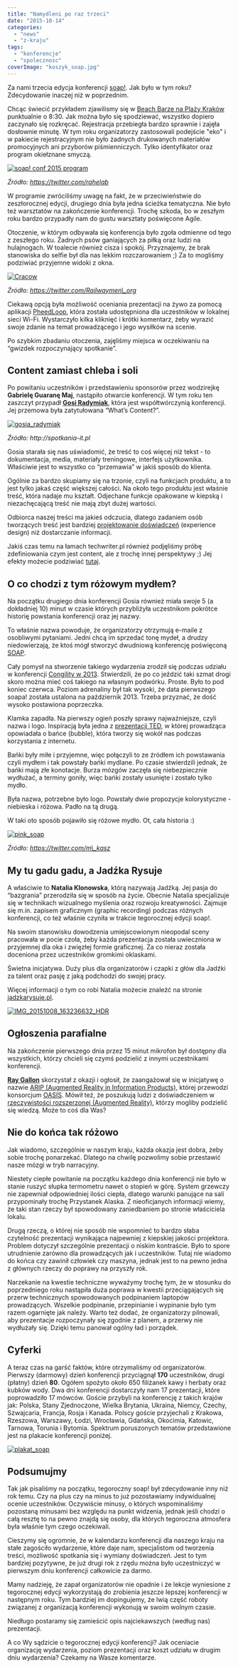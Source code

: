```yaml
---
title: "Namydleni po raz trzeci"
date: "2015-10-14"
categories:
  - "news"
  - "z-kraju"
tags:
  - "konferencje"
  - "spolecznosc"
coverImage: "koszyk_soap.jpg"
---
```


Za nami trzecia edycja konferencji [soap!](http://soapconf.com/). Jak było w tym roku? Zdecydowanie inaczej niż w poprzednim.

Chcąc świecić przykładem zjawilismy się w [Beach Barze na Plaży Kraków](http://www.plazakrakow.com.pl/klub) punktualnie o 8:30. Jak można było się spodziewać, wszystko dopiero zaczynało się rozkręcać. Rejestracja przebiegła bardzo sprawnie i zajęła dosłownie minutę. W tym roku organizatorzy zastosowali podejście "eko" i w pakiecie rejestracyjnym nie było żadnych drukowanych materiałów promocyjnych ani przyborów piśmienniczych. Tylko identyfikator oraz program okiełznane smyczą.

[![soap! conf 2015 program](images/CQxt7skWgAAKyEU-768x1024.jpg)](http://techwriter.pl/wp-content/uploads/2015/10/CQxt7skWgAAKyEU.jpg)

_Źródło: https://twitter.com/rahelab_

W programie zwróciliśmy uwagę na fakt, że w przeciwieństwie do zeszłorocznej edycji, drugiego dnia była jedna ścieżka tematyczna. Nie było też warsztatów na zakończenie konferencji. Trochę szkoda, bo w zeszłym roku bardzo przypadły nam do gustu warsztaty poświęcone Agile.

Otoczenie, w którym odbywała się konferencja było zgoła odmienne od tego z zeszłego roku. Żadnych psów ganiających za piłką oraz ludzi na hulajnogach. W toalecie również cisza i spokój. Przyznajemy, że brak stanowiska do selfie był dla nas lekkim rozczarowaniem ;) Za to mogliśmy podziwiać przyjemne widoki z okna.

[![Cracow](images/CQzfkmWXAAAIIyO-1024x614.jpg)](http://techwriter.pl/wp-content/uploads/2015/10/CQzfkmWXAAAIIyO.jpg)

_Źródło: https://twitter.com/Railwaymen\_org_

Ciekawą opcją była możliwość oceniania prezentacji na żywo za pomocą aplikacji [PheedLoop](http://pheedloop.com/), która została udostępniona dla uczestników w lokalnej sieci Wi-Fi. Wystarczyło kilka kliknięć i krótki komentarz, żeby wyrazić swoje zdanie na temat prowadzącego i jego wysiłków na scenie.

Po szybkim zbadaniu otoczenia, zajęliśmy miejsca w oczekiwaniu na “gwizdek rozpoczynający spotkanie”.

## Content zamiast chleba i soli

Po powitaniu uczestników i przedstawieniu sponsorów przez wodzirejkę **Gabrielę Guaranę Maj**, nastąpiło otwarcie konferencji. W tym roku ten zaszczyt przypadł **[Gosi Radymiak](http://soapconf.com/team/)**, która jest współtwórczynią konferencji. Jej przemowa była zatytułowana “What’s Content?”.

[![gosia_radymiak](images/gosia_radymiak.jpg)](http://techwriter.pl/wp-content/uploads/2015/10/gosia_radymiak.jpg)

_Źródło: http://spotkania-it.pl_

Gosia starała się nas uświadomić, że treść to coś więcej niż tekst - to dokumentacja, media, materiały treningowe, interfejs użytkownika. Właściwie jest to wszystko co “przemawia” w jakiś sposób do klienta.

Ogólnie za bardzo skupiamy się na trzonie, czyli na funkcjach produktu, a to jest tylko jakaś część większej całości. Na około tego produktu jest właśnie treść, która nadaje mu kształt. Odjechane funkcje opakowane w kiepską i niezachęcającą treść nie mają zbyt dużej wartości.

Odbiorca naszej treści ma jakieś odczucia, dlatego zadaniem osób tworzących treść jest bardziej [projektowanie doświadczeń](http://www.kursusability.pl/slownik-interactive/projektowanie-doswiadczen--ang-experience-design-) (experience design) niż dostarczanie informacji.

Jakiś czas temu na łamach techwriter.pl również podjęliśmy próbę zdefiniowania czym jest content, ale z trochę innej perspektywy ;) Jej efekty możecie podziwiać [tutaj](http://techwriter.pl/langlydz-part-najn/).

## O co chodzi z tym różowym mydłem?

Na początku drugiego dnia konferencji Gosia również miała swoje 5 (a dokładniej 10) minut w czasie których przybliżyła uczestnikom pokrótce historię powstania konferencji oraz jej nazwy.

To właśnie nazwa powoduje, że organizatorzy otrzymują e-maile z osobliwymi pytaniami. Jedni chcą im sprzedać tonę mydeł, a drudzy niedowierzają, że ktoś mógł stworzyć dwudniową konferencję poświęconą [SOAP](https://pl.wikipedia.org/wiki/SOAP).

Cały pomysł na stworzenie takiego wydarzenia zrodził się podczas udziału w konferencji [Congility w 2013](http://congility.com/congility-2013/). Stwierdzili, że po co jeździć taki szmat drogi skoro można mieć coś takiego na własnym podwórku. Proste. Było to pod koniec czerwca. Poziom adrenaliny był tak wysoki, że data pierwszego soapa! została ustalona na październik 2013. Trzeba przyznać, że dość wysoko postawiona poprzeczka.

Klamka zapadła. Na pierwszy ogień poszły sprawy najważniejsze, czyli nazwa i logo. Inspiracją była jedna z [prezentacji TED](https://www.ted.com/), w której prowadząca opowiadała o bańce (bubble), która tworzy się wokół nas podczas korzystania z internetu.

Bańki były miłe i przyjemne, więc połączyli to ze źródłem ich powstawania czyli mydłem i tak powstały bańki mydlane. Po czasie stwierdzili jednak, że bańki mają złe konotacje. Burza mózgów zaczęła się niebezpiecznie wydłużać, a terminy goniły, więc bańki zostały usunięte i zostało tylko mydło.

Była nazwa, potrzebne było logo. Powstały dwie propozycje kolorystyczne - niebieska i różowa. Padło na tą drugą.

W taki oto sposób pojawiło się różowe mydło. Ot, cała historia :)

[![pink_soap](images/pink_soap-300x225.jpg)](http://techwriter.pl/wp-content/uploads/2015/10/pink_soap.jpg)

_Źródło: https://twitter.com/m\_kasz_

## My tu gadu gadu, a Jadźka Rysuje

A właściwie to **Natalia Klonowska**, którą nazywają Jadźką. Jej pasja do “bazgrania” przerodziła się w sposób na życie. Obecnie Natalia specjalizuje się w technikach wizualnego myślenia oraz rozwoju kreatywności. Zajmuje się m.in. zapisem graficznym (graphic recording) podczas różnych konferencji, co też właśnie czyniła w trakcie tegorocznej edycji soap!.

Na swoim stanowisku dowodzenia umiejscowionym nieopodal sceny pracowała w pocie czoła, żeby każda prezentacja została uwieczniona w przyjemnej dla oka i zwięzłej formie graficznej. Za co nieraz została doceniona przez uczestników gromkimi oklaskami.

Świetna inicjatywa. Duży plus dla organizatorów i czapki z głów dla Jadźki za talent oraz pasję z jaką podchodzi do swojej pracy.

Więcej informacji o tym co robi Natalia możecie znaleźć na stronie [jadzkarysuje.pl](http://jadzkarysuje.pl/).

[![IMG_20151008_163236632_HDR](images/IMG_20151008_163236632_HDR.jpg)](http://techwriter.pl/wp-content/uploads/2015/10/IMG_20151008_163236632_HDR.jpg)

## Ogłoszenia parafialne

Na zakończenie pierwszego dnia przez 15 minut mikrofon był dostępny dla wszystkich, którzy chcieli się czymś podzielić z innymi uczestnikami konferencji.

[**Ray Gallon**](http://soapconf.com/speaker/) skorzystał z okazji i ogłosił, że zaangażował się w inicjatywę o nazwie [ARIP (Augmented Reality in Information Products)](https://www.oasis-open.org/committees/tc_home.php?wg_abbrev=arip), której przewodzi konsorcjum [OASIS](https://pl.wikipedia.org/wiki/OASIS). Mówił też, że poszukują ludzi z doświadczeniem w [rzeczywistości rozszerzonej (Augmented Reality)](https://www.oasis-open.org/committees/tc_home.php?wg_abbrev=arip), którzy mogliby podzielić się wiedzą. Może to coś dla Was?

## Nie do końca tak różowo

Jak wiadomo, szczególnie w naszym kraju, każda okazja jest dobra, żeby sobie trochę ponarzekać. Dlatego na chwilę pozwolimy sobie przestawić nasze mózgi w tryb narracyjny.

Niestety ciepłe powitanie na początku każdego dnia konferencji nie było w stanie ruszyć słupka termometru nawet o stopień w górę. System grzewczy nie zapewniał odpowiedniej ilości ciepła, dlatego warunki panujące na sali przypominały trochę Przystanek Alaska. Z nieoficjanych informacji wiemy, że taki stan rzeczy był spowodowany zaniedbaniem po stronie właściciela lokalu.

Drugą rzeczą, o której nie sposób nie wspomnieć to bardzo słaba czytelność prezentacji wynikająca najpewniej z kiepskiej jakości projektora. Problem dotyczył szczególnie prezentacji o niskim kontraście. Było to spore utrudnienie zarówno dla prowadzących jak i uczestników. Tutaj nie wiadomo do końca czy zawinił człowiek czy maszyna, jednak jest to na pewno jedna z głównych rzeczy do poprawy na przyszły rok.

Narzekanie na kwestie techniczne wyważymy trochę tym, że w stosunku do poprzedniego roku nastąpiła duża poprawa w kwestii przeciągających się przerw technicznych spowodowanych podpinaniem laptopów prowadzących. Wszelkie podpinanie, przepinianie i wypinanie było tym razem ogarnięte jak należy. Warto też dodać, że organizatorzy pilnowali, aby prezentacje rozpoczynały się zgodnie z planem, a przerwy nie wydłużały się. Dzięki temu panował ogólny ład i porządek.

## Cyferki

A teraz czas na garść faktów, które otrzymaliśmy od organizatorów. Pierwszy (darmowy) dzień konferencji przyciągnął **170** uczestników, drugi (płatny) dzień **80**. Ogółem spożyto około 650 filiżanek kawy i herbaty oraz kubków wody. Dwa dni konferencji dostarczyły nam 17 prezentacji, które poprowadziło 17 mówców. Goście przybyli na konferencję z takich krajów jak: Polska, Stany Zjednoczone, Wielka Brytania, Ukraina, Niemcy, Czechy, Szwajcaria, Francja, Rosja i Kanada. Polscy goście przyjechali z Krakowa, Rzeszowa, Warszawy, Łodzi, Wrocławia, Gdańska, Okocimia, Katowic, Tarnowa, Torunia i Bytomia. Spektrum poruszonych tematów przedstawione jest na plakacie konferencji poniżej.

[![plakat_soap](images/plakat_soap-731x1024.png)](http://techwriter.pl/wp-content/uploads/2015/10/plakat_soap.png)

## Podsumujmy

Tak jak pisaliśmy na początku, tegoroczny soap! był zdecydowanie inny niż rok temu. Czy na plus czy na minus to już pozostawiamy indywidualnej ocenie uczestników. Oczywiście minusy, o których wspominaliśmy pozostaną minusami bez względu na punkt widzenia, jednak jeśli chodzi o całą resztę to na pewno znajdą się osoby, dla których tegoroczna atmosfera była właśnie tym czego oczekiwali.

Cieszymy się ogromnie, że w kalendarzu konferencji dla naszego kraju na stałe zagościło wydarzenie, które daje nam, specjalistom od tworzenia treści, możliwość spotkania się i wymiany doświadczeń. Jest to tym bardziej pozytywne, że już drugi rok z rzędu można było uczestniczyć w pierwszym dniu konferencji całkowicie za darmo.

Mamy nadzieję, że zapał organizatorów nie opadnie i że lekcje wyniesione z tegorocznej edycji wykorzystają do zrobienia jeszcze lepszej konferencji w następnym roku. Tym bardziej im dopingujemy, że lwią część roboty związanej z organizacją konferencji wykonują w swoim wolnym czasie.

Niedługo postaramy się zamieścić opis najciekawszych (według nas) prezentacji.

A co Wy sądzicie o tegorocznej edycji konferencji? Jak oceniacie organizację wydarzenia, poziom prezentacji oraz koszt udziału w drugim dniu wydarzenia? Czekamy na Wasze komentarze.
